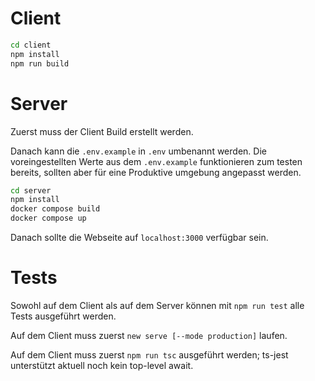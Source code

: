 # Client
```sh
cd client
npm install
npm run build
```

# Server
Zuerst muss der Client Build erstellt werden.

Danach kann die `.env.example` in `.env` umbenannt werden. Die voreingestellten Werte aus dem `.env.example` funktionieren zum testen bereits, sollten aber für eine Produktive umgebung angepasst werden.

```sh
cd server
npm install
docker compose build
docker compose up
```

Danach sollte die Webseite auf `localhost:3000` verfügbar sein.

# Tests
Sowohl auf dem Client als auf dem Server können mit `npm run test` alle Tests ausgeführt werden. 

Auf dem Client muss zuerst `new serve [--mode production]` laufen.

Auf dem Client muss zuerst `npm run tsc` ausgeführt werden; ts-jest unterstützt aktuell noch kein top-level await.